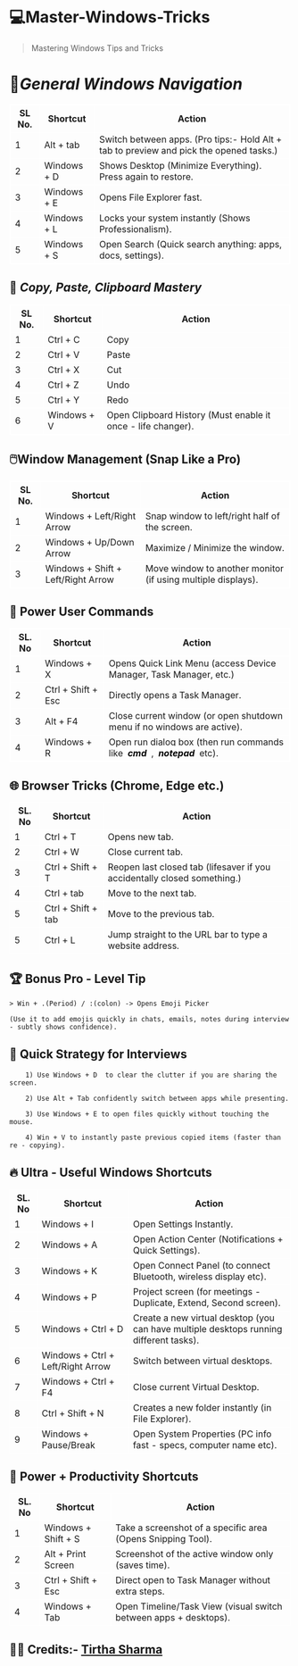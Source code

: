 # 💻Master-Windows-Tricks

> Mastering Windows Tips and Tricks

# 🚀<i>General Windows Navigation</i>

<table style="border: 1px solid #fff">
<thead>
    <th style="border: 1px solid #fff">SL No.</th>
    <th style="border: 1px solid #fff">Shortcut</th>
    <th style="border: 1px solid #fff">Action</th>
</thead>
<tbody style="border:1px solid #fff">
    <tr>
        <td style="border: 1px solid #fff">1</td>
        <td style="border: 1px solid #fff">Alt + tab</td>
        <td style="border: 1px solid #fff">Switch between apps. (Pro tips:- Hold Alt + tab to preview and pick the opened tasks.)</td>
    </tr>
    <tr>
        <td style="border: 1px solid #fff">2</td>
        <td style="border: 1px solid #fff">Windows + D</td>
        <td style="border: 1px solid #fff">Shows Desktop (Minimize Everything). Press again to restore.</td>
    </tr>
    <tr>
        <td style="border: 1px solid #fff">3</td>
        <td style="border: 1px solid #fff">Windows + E</td>
        <td style="border: 1px solid #fff">Opens File Explorer fast.</td>
    </tr>
    <tr>
        <td style="border: 1px solid #fff">4</td>
        <td style="border: 1px solid #fff">Windows + L</td>
        <td style="border: 1px solid #fff">Locks your system instantly (Shows Professionalism).</td>
    </tr>
    <tr>
        <td style="border: 1px solid #fff">5</td>
        <td style="border: 1px solid #fff">Windows + S</td>
        <td style="border: 1px solid #fff">Open Search (Quick search anything: apps, docs, settings).</td>
    </tr> 
</tbody>
</table>

## 📝 <i>Copy, Paste, Clipboard Mastery</i>

<table style="border: 1px solid #fff; width: 100%">
 <thead style="border: 1px solid #fff">
    <th style="border: 1px solid #fff">SL No.</th>
    <th style="border: 1px solid #fff">Shortcut</th>
    <th style="border: 1px solid #fff">Action</th>
 </thead>
 <tbody>
    <tr>
        <td style="border: 1px solid #fff">1</td>
        <td style="border: 1px solid #fff">Ctrl + C</td>
        <td style="border: 1px solid #fff">Copy</td>
    </tr> 
    <tr>
        <td style="border: 1px solid #fff">2</td>
        <td style="border: 1px solid #fff">Ctrl + V</td>
        <td style="border: 1px solid #fff">Paste</td>
    </tr>
    <tr>
        <td style="border: 1px solid #fff">3</td>
        <td style="border: 1px solid #fff">Ctrl + X</td>
        <td style="border: 1px solid #fff">Cut</td>
    </tr>
    <tr>
        <td style="border: 1px solid #fff">4</td>
        <td style="border: 1px solid #fff">Ctrl + Z</td>
        <td style="border: 1px solid #fff">Undo</td>
    </tr> 
    <tr>
        <td style="border: 1px solid #fff">5</td>
        <td style="border: 1px solid #fff">Ctrl + Y</td>
        <td style="border: 1px solid #fff">Redo</td>
    </tr>
    <tr>
        <td style="border: 1px solid #fff">6</td>
        <td style="border: 1px solid #fff">Windows + V</td>
        <td style="border: 1px solid #fff">Open Clipboard History (Must enable it once - life changer).</td>
    </tr>
 </tbody>
</table>

## 🖱️Window Management (Snap Like a Pro)

<table style="border: 1px solid #fff">
<thead style="border: 1px solid #fff">
    <th style="border: 1px solid #fff">SL No.</th>
    <th style="border: 1px solid #fff">Shortcut</th>
    <th style="border: 1px solid #fff">Action</th>
</thead>
<tbody style="border: 1px solid #fff">
<tr>
    <td style="border: 1px solid #fff">1</td>
    <td style="border: 1px solid #fff">Windows + Left/Right Arrow</td>
    <td style="border: 1px solid #fff">Snap window to left/right half of the screen.</td>
</tr>
<tr>
    <td style="border: 1px solid #fff">2</td>
    <td style="border: 1px solid #fff">Windows + Up/Down Arrow</td>
    <td style="border: 1px solid #fff">Maximize / Minimize the window.</td>
</tr>
<tr>
    <td style="border: 1px solid #fff">3</td>
    <td style="border: 1px solid #fff">Windows + Shift + Left/Right Arrow</td>
    <td style="border: 1px solid #fff">Move window to another monitor (if using multiple displays).</td>
</tr>
</tbody>
</table>

## 🧠 Power User Commands

<table style="border:1px solid #fff">
<thead style="border:1px solid #fff">
    <th style="border:1px solid #fff">SL. No</th>
    <th style="border:1px solid #fff">Shortcut</th>
    <th style="border:1px solid #fff">Action</th>
</thead>
<tbody>
<tr>
    <td style="border:1px solid #fff">1</td>
    <td style="border:1px solid #fff">Windows + X</td>
    <td style="border:1px solid #fff">Opens Quick Link Menu (access Device Manager, Task Manager, etc.)</td>
</tr>
<tr>
    <td style="border:1px solid #fff">2</td>
    <td style="border:1px solid #fff">Ctrl + Shift + Esc</td>
    <td style="border:1px solid #fff">Directly opens a Task Manager.</td>
</tr>
<tr>
    <td style="border:1px solid #fff">3</td>
    <td style="border:1px solid #fff">Alt + F4</td>
    <td style="border:1px solid #fff">Close current window (or open shutdown menu if no windows are active).</td>
</tr>
<tr>
    <td style="border:1px solid #fff">4</td>
    <td style="border:1px solid #fff">Windows + R</td>
    <td style="border:1px solid #fff">Open run dialog box (then run commands like <i><b style="background-color: #fefefe; padding: 3px 4px; border-radius: 10px; color: #000">cmd</b></i> , 
    <i><b style="background-color: #fefefe; padding: 3px 4px; border-radius: 10px; color: #000">notepad</b></i> etc).</td>
</tr>
</tbody>
</table>

## 🌐 Browser Tricks (Chrome, Edge etc.)

<table>
<thead style="border: 1px solid #fff">
    <th style="border: 1px solid #fff">SL. No</th>
    <th style="border: 1px solid #fff">Shortcut</th>
    <th style="border: 1px solid #fff">Action</th>
</thead>
<tbody style="border: 1px solid #fff">
    <tr>
        <td style="border: 1px solid #fff">1</td>
        <td style="border: 1px solid #fff">Ctrl + T</td>
        <td style="border: 1px solid #fff">Opens new tab.</td>
    </tr> 
    <tr>
        <td style="border: 1px solid #fff">2</td>
        <td style="border: 1px solid #fff">Ctrl + W</td>
        <td style="border: 1px solid #fff">Close current tab.</td>
    </tr>
    <tr>
        <td style="border: 1px solid #fff">3</td>
        <td style="border: 1px solid #fff">Ctrl + Shift + T</td>
        <td style="border: 1px solid #fff">Reopen last closed tab (lifesaver if you accidentally closed something.)</td>
    </tr>
    <tr>
        <td style="border: 1px solid #fff">4</td>
        <td style="border: 1px solid #fff">Ctrl + tab</td>
        <td style="border: 1px solid #fff">Move to the next tab.</td>
    </tr>
    <tr>
        <td style="border: 1px solid #fff">5</td>
        <td style="border: 1px solid #fff">Ctrl + Shift + tab</td>
        <td style="border: 1px solid #fff">Move to the previous tab.</td>
    </tr> 
     <tr>
        <td style="border: 1px solid #fff">5</td>
        <td style="border: 1px solid #fff">Ctrl + L </td>
        <td style="border: 1px solid #fff">Jump straight to the URL bar to type a website address.</td>
    </tr>
</tbody>
</table>

## 🏆 Bonus Pro - Level Tip

    > Win + .(Period) / :(colon) -> Opens Emoji Picker

    (Use it to add emojis quickly in chats, emails, notes during interview - subtly shows confidence).

## 🎯 Quick Strategy for Interviews

        1) Use Windows + D  to clear the clutter if you are sharing the screen.

        2) Use Alt + Tab confidently switch between apps while presenting.

        3) Use Windows + E to open files quickly without touching the mouse.

        4) Win + V to instantly paste previous copied items (faster than re - copying).

## 🔥 Ultra - Useful Windows Shortcuts

<table>
 <thead style="border: 1px solid #fff">
    <th style="border: 1px solid #fff">SL. No</th>
    <th style="border: 1px solid #fff">Shortcut</th>
    <th style="border: 1px solid #fff">Action</th>
 </thead>
 <tbody>
    <tr>
        <td style="border: 1px solid #fff">1</td>
        <td style="border: 1px solid #fff">Windows + I</td>
        <td style="border: 1px solid #fff">Open Settings Instantly.</td>
    </tr>
    <tr>
        <td style="border: 1px solid #fff">2</td>
        <td style="border: 1px solid #fff">Windows + A</td>
        <td style="border: 1px solid #fff">Open Action Center (Notifications + Quick Settings).</td>
    </tr>
     <tr>
        <td style="border: 1px solid #fff">3</td>
        <td style="border: 1px solid #fff">Windows + K</td>
        <td style="border: 1px solid #fff">Open Connect Panel (to connect Bluetooth, wireless display etc).</td>
    </tr>
     <tr>
        <td style="border: 1px solid #fff">4</td>
        <td style="border: 1px solid #fff">Windows + P</td>
        <td style="border: 1px solid #fff">Project screen (for meetings - Duplicate, Extend, Second screen).</td>
    </tr>
    <tr>
        <td style="border: 1px solid #fff">5</td>
        <td style="border: 1px solid #fff">Windows + Ctrl + D</td>
        <td style="border: 1px solid #fff">Create a new virtual desktop (you can have multiple desktops running different tasks).</td>
    </tr>
    <tr>
        <td style="border: 1px solid #fff">6</td>
        <td style="border: 1px solid #fff">Windows + Ctrl + Left/Right Arrow</td>
        <td style="border: 1px solid #fff">Switch between virtual desktops.</td>
    </tr>
    <tr>
        <td style="border: 1px solid #fff">7</td>
        <td style="border: 1px solid #fff">Windows + Ctrl + F4</td>
        <td style="border: 1px solid #fff">Close current Virtual Desktop.</td>
    </tr> 
    <tr>
        <td style="border: 1px solid #fff">8</td>
        <td style="border: 1px solid #fff">Ctrl + Shift + N</td>
        <td style="border: 1px solid #fff">Creates a new folder instantly (in File Explorer).</td>
    </tr> 
    <tr>
        <td style="border: 1px solid #fff">9</td>
        <td style="border: 1px solid #fff">Windows + Pause/Break</td>
        <td style="border: 1px solid #fff">Open System Properties (PC info fast - specs, computer name etc).</td>
    </tr>
 </tbody>
</table>

## 🚀 Power + Productivity Shortcuts

<table>
<thead style="border: 1px solid #fff">
    <th style="border: 1px solid #fff">SL. No</th>
    <th style="border: 1px solid #fff">Shortcut</th>
    <th style="border: 1px solid #fff">Action</th>
 </thead>
    <tbody>
     <tr>
        <td style="border: 1px solid #fff">1</td>
        <td style="border: 1px solid #fff">Windows + Shift + S</td>
        <td style="border: 1px solid #fff">Take a screenshot of a specific area (Opens Snipping Tool).</td>
     </tr>
     <tr>
        <td style="border: 1px solid #fff">2</td>
        <td style="border: 1px solid #fff">Alt + Print Screen</td>
        <td style="border: 1px solid #fff">Screenshot of the active window only (saves time).</td>
     </tr>
     <tr>
        <td style="border: 1px solid #fff">3</td>
        <td style="border: 1px solid #fff">Ctrl + Shift + Esc</td>
        <td style="border: 1px solid #fff">Direct open to Task Manager without extra steps.</td>
     </tr>
     <tr>
        <td style="border: 1px solid #fff">4</td>
        <td style="border: 1px solid #fff">Windows + Tab</td>
        <td style="border: 1px solid #fff">	Open Timeline/Task View (visual switch between apps + desktops).</td>
     </tr>
   </tbody>
</table>

## 🧑‍💻 Credits:- [Tirtha Sharma](https://github.com/genze121 "Tirtha Sharma")
